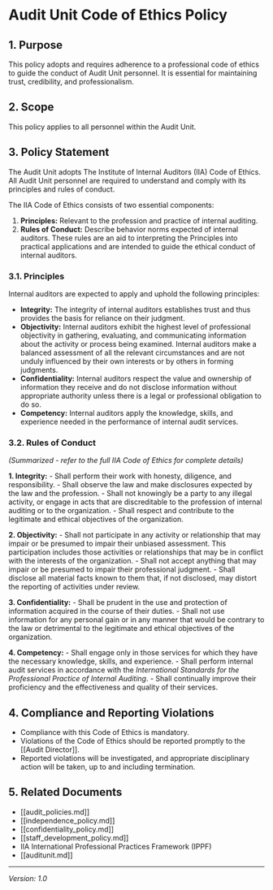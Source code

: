 # Audit Unit Code of Ethics Policy

## 1. Purpose
This policy adopts and requires adherence to a professional code of ethics to guide the conduct of Audit Unit personnel. It is essential for maintaining trust, credibility, and professionalism.

## 2. Scope
This policy applies to all personnel within the Audit Unit.

## 3. Policy Statement
The Audit Unit adopts The Institute of Internal Auditors (IIA) Code of Ethics. All Audit Unit personnel are required to understand and comply with its principles and rules of conduct.

The IIA Code of Ethics consists of two essential components:
1.  **Principles:** Relevant to the profession and practice of internal auditing.
2.  **Rules of Conduct:** Describe behavior norms expected of internal auditors. These rules are an aid to interpreting the Principles into practical applications and are intended to guide the ethical conduct of internal auditors.

### 3.1. Principles
Internal auditors are expected to apply and uphold the following principles:

-   **Integrity:** The integrity of internal auditors establishes trust and thus provides the basis for reliance on their judgment.
-   **Objectivity:** Internal auditors exhibit the highest level of professional objectivity in gathering, evaluating, and communicating information about the activity or process being examined. Internal auditors make a balanced assessment of all the relevant circumstances and are not unduly influenced by their own interests or by others in forming judgments.
-   **Confidentiality:** Internal auditors respect the value and ownership of information they receive and do not disclose information without appropriate authority unless there is a legal or professional obligation to do so.
-   **Competency:** Internal auditors apply the knowledge, skills, and experience needed in the performance of internal audit services.

### 3.2. Rules of Conduct
*(Summarized - refer to the full IIA Code of Ethics for complete details)*

**1. Integrity:**
    - Shall perform their work with honesty, diligence, and responsibility.
    - Shall observe the law and make disclosures expected by the law and the profession.
    - Shall not knowingly be a party to any illegal activity, or engage in acts that are discreditable to the profession of internal auditing or to the organization.
    - Shall respect and contribute to the legitimate and ethical objectives of the organization.

**2. Objectivity:**
    - Shall not participate in any activity or relationship that may impair or be presumed to impair their unbiased assessment. This participation includes those activities or relationships that may be in conflict with the interests of the organization.
    - Shall not accept anything that may impair or be presumed to impair their professional judgment.
    - Shall disclose all material facts known to them that, if not disclosed, may distort the reporting of activities under review.

**3. Confidentiality:**
    - Shall be prudent in the use and protection of information acquired in the course of their duties.
    - Shall not use information for any personal gain or in any manner that would be contrary to the law or detrimental to the legitimate and ethical objectives of the organization.

**4. Competency:**
    - Shall engage only in those services for which they have the necessary knowledge, skills, and experience.
    - Shall perform internal audit services in accordance with the *International Standards for the Professional Practice of Internal Auditing*.
    - Shall continually improve their proficiency and the effectiveness and quality of their services.

## 4. Compliance and Reporting Violations
- Compliance with this Code of Ethics is mandatory.
- Violations of the Code of Ethics should be reported promptly to the [[Audit Director]].
- Reported violations will be investigated, and appropriate disciplinary action will be taken, up to and including termination.

## 5. Related Documents
- [[audit_policies.md]]
- [[independence_policy.md]]
- [[confidentiality_policy.md]]
- [[staff_development_policy.md]]
- IIA International Professional Practices Framework (IPPF)
- [[auditunit.md]]

---
*Version: 1.0* 